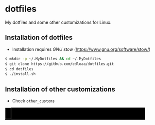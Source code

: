 # dotfiles

My dotfiles and some other customizations for Linux.

## Installation of dotfiles

* Installation requires *GNU stow* (https://www.gnu.org/software/stow/)

```sh
$ mkdir -p ~/.MyDotfiles && cd ~/.MyDotfiles
$ git clone https://github.com/edloaa/dotfiles.git
$ cd dotfiles
$ ./install.sh
```

## Installation of other customizations

- Check `other_customs`

![Wake up](./other_customs/fun_tools/wakeupneo/wakeupneo.gif)

